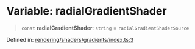 # Variable: radialGradientShader

> `const` **radialGradientShader**: `string` = `radialGradientShaderSource`

Defined in: [rendering/shaders/gradients/index.ts:3](https://github.com/Forge-Game-Engine/Forge/blob/6a4c05c6b58848e53a4f2ca7d9cd2f9b6c10e5ac/src/rendering/shaders/gradients/index.ts#L3)
